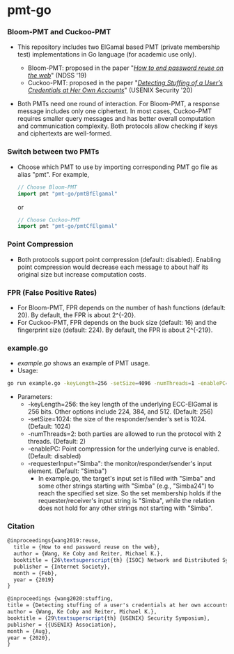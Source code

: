 # pmt-go

### Bloom-PMT and Cuckoo-PMT

- This repository includes two ElGamal based PMT (private membership test) implementations in Go language (for academic use only).
    - Bloom-PMT: proposed in the paper "[_How to end password reuse on the web_](https://www.ndss-symposium.org/wp-content/uploads/2019/02/ndss2019_06A-5_Wang_paper.pdf)" (NDSS '19)
    - Cuckoo-PMT: proposed in the paper "[_Detecting Stuffing of a User’s Credentials at Her Own Accounts_](https://www.usenix.org/system/files/sec20-wang.pdf)" (USENIX Security '20)
    
- Both PMTs need one round of interaction. For Bloom-PMT, a response message includes only one ciphertext. In most cases, Cuckoo-PMT requires smaller query messages 
  and has better overall computation and communication complexity. Both protocols allow checking if keys and ciphertexts are well-formed.

### Switch between two PMTs

- Choose which PMT to use by importing corresponding PMT go file as alias "pmt". For example,
  ```go
  // Choose Bloom-PMT
  import pmt "pmt-go/pmtBfElgamal"
  ```
  or
  ```go
  // Choose Cuckoo-PMT
  import pmt "pmt-go/pmtCfElgamal"
  ```
  
### Point Compression
- Both protocols support point compression (default: disabled). 
  Enabling point compression would decrease each message to about half its original size but increase
  computation costs.

### FPR (False Positive Rates)
- For Bloom-PMT, FPR depends on the number of hash functions (default: 20). By default, the FPR is about 2^{-20}.
- For Cuckoo-PMT, FPR depends on the buck size (default: 16) and the fingerprint size (default: 224). 
  By default, the FPR is about 2^{-219}.

### example.go
- _example.go_ shows an example of PMT usage.
- Usage: 
```bash
go run example.go -keyLength=256 -setSize=4096 -numThreads=1 -enablePC=false -requesterInput="Simba"
```
- Parameters:
  - -keyLength=256: the key length of the underlying ECC-ElGamal is 256 bits. Other options include 224, 384, and 512. (Default: 256)
  - -setSize=1024: the size of the responder/sender's set is 1024. (Default: 1024)
  - -numThreads=2: both parties are allowed to run the protocol with 2 threads. (Default: 2)
  - -enablePC: Point compression for the underlying curve is enabled. (Default: disabled)
  - -requesterInput="Simba": the monitor/responder/sender's input element. (Default: "Simba")
    - In example.go, the target's input set is filled with "Simba" and some other strings starting 
      with "Simba" (e.g., "Simba24") to reach the specified set size. So the set membership holds if the requester/receiver's
      input string is "Simba", while the relation does not hold for any other strings not 
      starting with "Simba".
      
### Citation

```latex
@inproceedings{wang2019:reuse,
  title = {How to end password reuse on the web},
  author = {Wang, Ke Coby and Reiter, Michael K.},
  booktitle = {26\textsuperscript{th} {ISOC} Network and Distributed System Security Symposium},
  publisher = {Internet Society},
  month = {Feb},
  year = {2019}
}
```

```latex
@inproceedings {wang2020:stuffing,
title = {Detecting stuffing of a user's credentials at her own accounts},
author = {Wang, Ke Coby and Reiter, Michael K.},
booktitle = {29\textsuperscript{th} {USENIX} Security Symposium},
publisher = {{USENIX} Association},
month = {Aug},
year = {2020},
}
```
